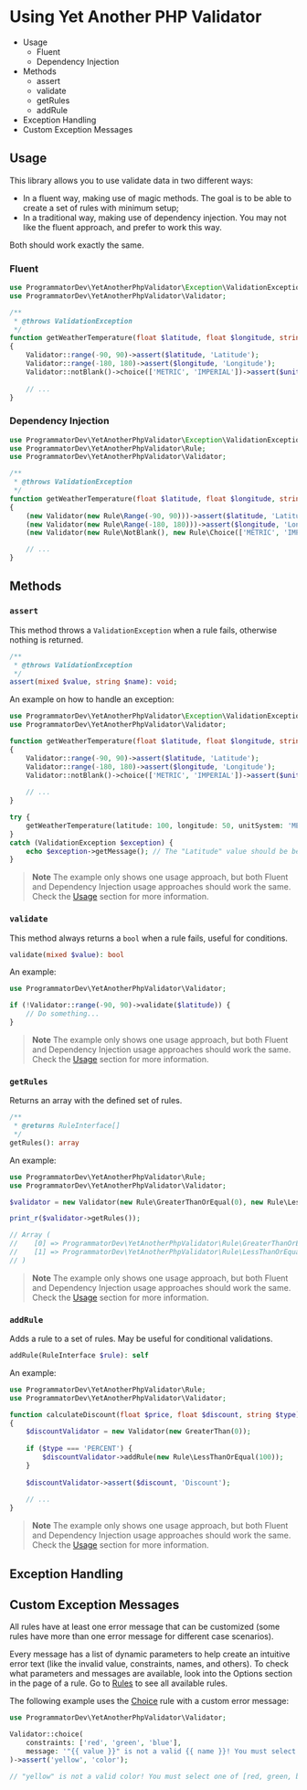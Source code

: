 # Using Yet Another PHP Validator

- Usage
  - Fluent
  - Dependency Injection
- Methods
  - assert
  - validate
  - getRules
  - addRule
- Exception Handling
- Custom Exception Messages

## Usage

This library allows you to use validate data in two different ways:
- In a fluent way, making use of magic methods. The goal is to be able to create a set of rules with minimum setup;
- In a traditional way, making use of dependency injection. You may not like the fluent approach, and prefer to work this way.

Both should work exactly the same.

### Fluent

```php
use ProgrammatorDev\YetAnotherPhpValidator\Exception\ValidationException;
use ProgrammatorDev\YetAnotherPhpValidator\Validator;

/**
 * @throws ValidationException
 */
function getWeatherTemperature(float $latitude, float $longitude, string $unitSystem): float
{
    Validator::range(-90, 90)->assert($latitude, 'Latitude');
    Validator::range(-180, 180)->assert($longitude, 'Longitude');
    Validator::notBlank()->choice(['METRIC', 'IMPERIAL'])->assert($unitSystem, 'Unit System');
    
    // ...
}
```

### Dependency Injection

```php
use ProgrammatorDev\YetAnotherPhpValidator\Exception\ValidationException;
use ProgrammatorDev\YetAnotherPhpValidator\Rule;
use ProgrammatorDev\YetAnotherPhpValidator\Validator;

/**
 * @throws ValidationException
 */
function getWeatherTemperature(float $latitude, float $longitude, string $unitSystem): float
{
    (new Validator(new Rule\Range(-90, 90)))->assert($latitude, 'Latitude');
    (new Validator(new Rule\Range(-180, 180)))->assert($longitude, 'Longitude');
    (new Validator(new Rule\NotBlank(), new Rule\Choice(['METRIC', 'IMPERIAL'])))->assert($unitSystem, 'Unit System');

    // ...
}
```

## Methods

### `assert`

This method throws a `ValidationException` when a rule fails, otherwise nothing is returned.

```php
/**
 * @throws ValidationException
 */
assert(mixed $value, string $name): void;
```

An example on how to handle an exception:

```php
use ProgrammatorDev\YetAnotherPhpValidator\Exception\ValidationException;
use ProgrammatorDev\YetAnotherPhpValidator\Validator;

function getWeatherTemperature(float $latitude, float $longitude, string $unitSystem): float
{
    Validator::range(-90, 90)->assert($latitude, 'Latitude');
    Validator::range(-180, 180)->assert($longitude, 'Longitude');
    Validator::notBlank()->choice(['METRIC', 'IMPERIAL'])->assert($unitSystem, 'Unit System');
    
    // ...
}

try {
    getWeatherTemperature(latitude: 100, longitude: 50, unitSystem: 'METRIC');
}
catch (ValidationException $exception) {
    echo $exception->getMessage(); // The "Latitude" value should be between "-90" and "90", "100" given.
}
```

> **Note**
> The example only shows one usage approach, but both Fluent and Dependency Injection usage approaches should work the same.
> Check the [Usage](#usage) section for more information.

### `validate`

This method always returns a `bool` when a rule fails, useful for conditions.

```php
validate(mixed $value): bool
```

An example:

```php
use ProgrammatorDev\YetAnotherPhpValidator\Validator;

if (!Validator::range(-90, 90)->validate($latitude)) {
    // Do something...
} 
```

> **Note**
> The example only shows one usage approach, but both Fluent and Dependency Injection usage approaches should work the same.
> Check the [Usage](#usage) section for more information.

### `getRules`

Returns an array with the defined set of rules.

```php
/**
 * @returns RuleInterface[] 
 */
getRules(): array
```

An example:

```php
use ProgrammatorDev\YetAnotherPhpValidator\Rule;
use ProgrammatorDev\YetAnotherPhpValidator\Validator;

$validator = new Validator(new Rule\GreaterThanOrEqual(0), new Rule\LessThanOrEqual(100));

print_r($validator->getRules());

// Array ( 
//    [0] => ProgrammatorDev\YetAnotherPhpValidator\Rule\GreaterThanOrEqual Object 
//    [1] => ProgrammatorDev\YetAnotherPhpValidator\Rule\LessThanOrEqual Object
// ) 
```

> **Note**
> The example only shows one usage approach, but both Fluent and Dependency Injection usage approaches should work the same.
> Check the [Usage](#usage) section for more information.

### `addRule`

Adds a rule to a set of rules. May be useful for conditional validations.

```php
addRule(RuleInterface $rule): self
```

An example:

```php
use ProgrammatorDev\YetAnotherPhpValidator\Rule;
use ProgrammatorDev\YetAnotherPhpValidator\Validator;

function calculateDiscount(float $price, float $discount, string $type): float
{
    $discountValidator = new Validator(new GreaterThan(0));
    
    if ($type === 'PERCENT') {
        $discountValidator->addRule(new Rule\LessThanOrEqual(100));
    }
    
    $discountValidator->assert($discount, 'Discount');
    
    // ...
}
```

> **Note**
> The example only shows one usage approach, but both Fluent and Dependency Injection usage approaches should work the same. 
> Check the [Usage](#usage) section for more information.

## Exception Handling

## Custom Exception Messages

All rules have at least one error message that can be customized (some rules have more than one error message for different case scenarios).

Every message has a list of dynamic parameters to help create an intuitive error text (like the invalid value, constraints, names, and others).
To check what parameters and messages are available, look into the Options section in the page of a rule. 
Go to [Rules](03-rules.md) to see all available rules.

The following example uses the [Choice](03x-rules-choice.md) rule with a custom error message:

```php
use ProgrammatorDev\YetAnotherPhpValidator\Validator;

Validator::choice(
    constraints: ['red', 'green', 'blue'],
    message: '"{{ value }}" is not a valid {{ name }}! You must select one of {{ constraints }}.'
)->assert('yellow', 'color');

// "yellow" is not a valid color! You must select one of [red, green, blue].
```